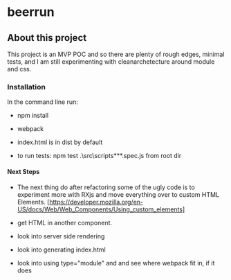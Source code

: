 # beerrun


## About this project

This project is an MVP POC and so there are plenty of rough edges, minimal tests, and I am still experimenting with cleanarchetecture around module and css.


### Installation

In the command line run:

- npm install
- webpack

- index.html is in dist by default

- to run tests: npm test .\src\scripts\**\*.spec.js from root dir

#### Next Steps


 - The next thing do after refactoring some of the ugly code is to experiment more with RXjs and move everything over to custom HTML Elements.
[https://developer.mozilla.org/en-US/docs/Web/Web_Components/Using_custom_elements]

 - get HTML in another component.
 - look into server side rendering
 - look into generating index.html
 - look into using type="module" and and see where webpack fit in, if it does
